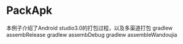# PackApk
本例子介绍了Android studio3.0的打包过程，以及多渠道打包
gradlew assembRelease 
gradlew assembDebug
gradlew assembleWandoujia
